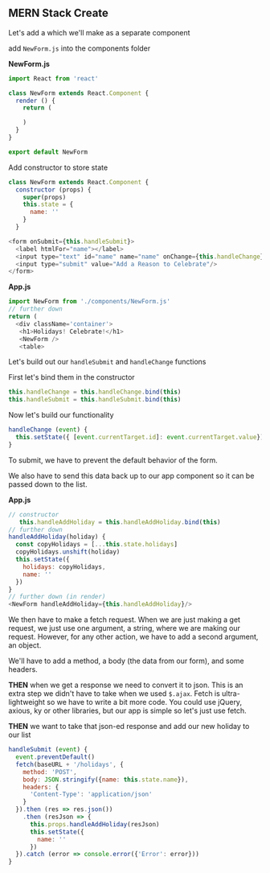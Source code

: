 ## MERN Stack Create



Let's add a which we'll make as a separate component

add `NewForm.js` into the components folder

**NewForm.js**
```js
import React from 'react'

class NewForm extends React.Component {
  render () {
    return (

    )
  }
}

export default NewForm
```

Add constructor to store state

```js
class NewForm extends React.Component {
  constructor (props) {
    super(props)
    this.state = {
      name: ''
    }
  }
```

```js
<form onSubmit={this.handleSubmit}>
  <label htmlFor="name"></label>
  <input type="text" id="name" name="name" onChange={this.handleChange} value={this.state.name} placeholder="add a holiday"/>
  <input type="submit" value="Add a Reason to Celebrate"/>
</form>
```

**App.js**
```js
import NewForm from './components/NewForm.js'
// further down
return (
  <div className='container'>
   <h1>Holidays! Celebrate!</h1>
   <NewForm />
   <table>
```

Let's build out our `handleSubmit` and `handleChange` functions

First let's bind them in the constructor

```js
this.handleChange = this.handleChange.bind(this)
this.handleSubmit = this.handleSubmit.bind(this)
```

Now let's build our functionality

```js
handleChange (event) {
  this.setState({ [event.currentTarget.id]: event.currentTarget.value})
}
```

To submit, we have to prevent the default behavior of the form.

We also have to send this data back up to our app component so it can be passed down to the list.

**App.js**
```js
// constructor
   this.handleAddHoliday = this.handleAddHoliday.bind(this)
// further down
handleAddHoliday(holiday) {
  const copyHolidays = [...this.state.holidays]
  copyHolidays.unshift(holiday)
  this.setState({
    holidays: copyHolidays,
    name: ''
  })
}
// further down (in render)
<NewForm handleAddHoliday={this.handleAddHoliday}/>

```

We then have to make a fetch request. When we are just making a get request, we just use one argument, a string, where we are making our request. However, for any other action, we have to add a second argument, an object.

We'll have to add a method, a body (the data from our form), and some headers.


**THEN** when we get a response we need to convert it to json. This is an extra step we didn't have to take when we used `$.ajax`. Fetch is ultra-lightweight so we have to write a bit more code. You could use jQuery, axious, ky or other libraries, but our app is simple so let's just use fetch.

**THEN**
we want to take that json-ed response and add our new holiday to our list


```js
handleSubmit (event) {
  event.preventDefault()
  fetch(baseURL + '/holidays', {
    method: 'POST',
    body: JSON.stringify({name: this.state.name}),
    headers: {
      'Content-Type': 'application/json'
    }
  }).then (res => res.json())
    .then (resJson => {
      this.props.handleAddHoliday(resJson)
      this.setState({
        name: ''
      })
  }).catch (error => console.error({'Error': error}))
}
```
